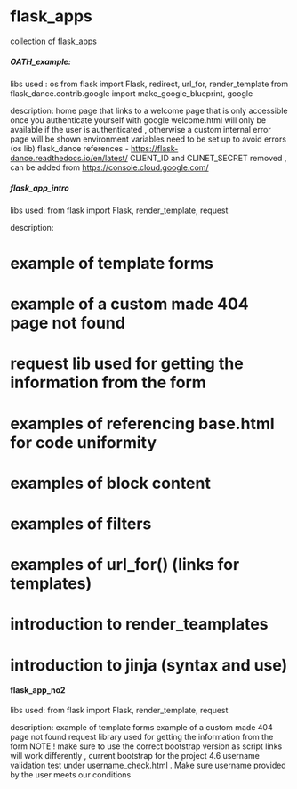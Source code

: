 # flask_apps
collection of flask_apps

##### OATH_example: #####

libs used :
os 
from flask import Flask, redirect, url_for, render_template
from flask_dance.contrib.google import make_google_blueprint, google

description:
home page that links to a welcome page that is only accessible once you authenticate yourself with google 
welcome.html will only be available if the user is authenticated , otherwise a custom internal error page will be shown 
environment variables need to be set up to avoid errors (os lib)
flask_dance references - https://flask-dance.readthedocs.io/en/latest/
CLIENT_ID and CLINET_SECRET removed , can be added from https://console.cloud.google.com/

##### flask_app_intro ####

libs used: 
from flask import Flask, render_template, request

description:

# example of template forms 
# example of a custom made 404 page not found 
# request lib used for getting the information from the form 
# examples of referencing base.html for code uniformity 
# examples of block content 
# examples of filters 
# examples of url_for() (links for templates)
# introduction to render_teamplates 
# introduction to jinja (syntax and use)


#### flask_app_no2 ####

libs used: 
from flask import Flask, render_template, request

description:
example of template forms 
example of a custom made 404 page not found 
request library used for getting the information from the form 
NOTE ! make sure to use the correct bootstrap version as script links will work differently , current bootstrap for the project 4.6
username validation test under username_check.html . Make sure username provided by the user meets our conditions 
